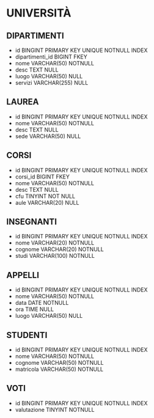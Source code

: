 <!-- Modellizzare la struttura di una tabella per memorizzare tutti i dati riguardanti una università:
- sono presenti diversi dipartimenti, ciascuno con i propri corsi di laurea;
- ogni corso di laurea è formato da diversi corsi;
- ogni corso può essere tenuto da diversi insegnanti e prevede più appelli d'esame;
- ogni studente è iscritto ad un corso di laurea;
- per ogni appello d'esame a cui lo studente ha partecipato, è necessario memorizzare il voto ottenuto, anche se non sufficiente -->


# UNIVERSITÀ


## DIPARTIMENTI
- id      BINGINT PRIMARY KEY UNIQUE NOTNULL INDEX
- dipartimenti_id      BIGINT FKEY
- nome    VARCHAR(50) NOTNULL
- desc    TEXT NULL
- luogo   VARCHAR(50) NULL
- servizi VARCHAR(255) NULL


## LAUREA
- id       BINGINT PRIMARY KEY UNIQUE NOTNULL INDEX
- nome     VARCHAR(50) NOTNULL
- desc     TEXT NULL
- sede     VARCHAR(50) NULL



## CORSI
- id     BINGINT PRIMARY KEY UNIQUE NOTNULL INDEX
- corsi_id  BIGINT FKEY
- nome   VARCHAR(50) NOTNULL
- desc   TEXT NULL
- cfu    TINYINT NOT NULL
- aule   VARCHAR(20) NULL

## INSEGNANTI
- id        BINGINT PRIMARY KEY UNIQUE NOTNULL INDEX
- nome      VARCHAR(20) NOTNULL
- cognome   VARCHAR(20) NOTNULL
- studi     VARCHAR(100) NOTNULL

## APPELLI
- id      BINGINT PRIMARY KEY UNIQUE NOTNULL INDEX
- nome    VARCHAR(50) NOTNULL
- data    DATE NOTNULL
- ora     TIME NULL
- luogo   VARCHAR(50) NULL

## STUDENTI
- id          BINGINT PRIMARY KEY UNIQUE NOTNULL INDEX
- nome        VARCHAR(50) NOTNULL  
- cognome     VARCHAR(50) NOTNULL
- matricola   VARCHAR(50) NOTNULL


## VOTI
- id             BINGINT PRIMARY KEY UNIQUE NOTNULL INDEX
- valutazione    TINYINT NOTNULL
